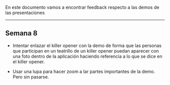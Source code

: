 En este documento vamos a encontrar feedback respecto a las demos de las presentaciones

---

## Semana 8

- Intentar enlazar el killer opener con la demo de forma que las personas que participan en un teatrillo de un killer opener puedan aparecer con una foto dentro de la aplicación haciendo referencia a lo que se dice en el killer opener.

- Usar una lupa para hacer zoom a lar partes importantes de la demo. Pero sin pasarse.
